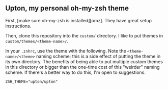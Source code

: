 ## Upton, my personal oh-my-zsh theme

First, [make sure oh-my-zsh is installed][omz]. They have great setup instructions.

Then, clone this repository into the `custom/` directory. I like to put themes in
`custom/themes/<theme-name>/`.

In your `.znhrc`, use the theme with the following. Note the `<theme-name>/<theme>` naming scheme;
this is a side effect of putting the theme in its own directory. The benefits of being able to put
multiple custom themes in this directory or bigger than the one-time cost of this "weirder" naming
scheme. If there's a better way to do this, I'm open to suggestions.

    ZSH_THEME="upton/upton"

